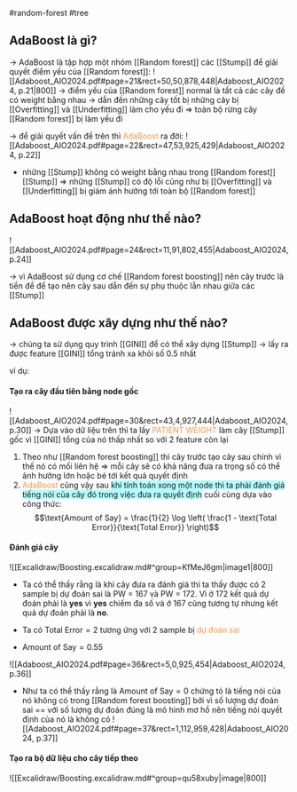 #random-forest #tree 

## AdaBoost là gì?
-> AdaBoost là tập hợp một nhóm [[Random forest]] các [[Stump]] để giải quyết điểm yếu của [[Random forest]]: 
![[Adaboost_AIO2024.pdf#page=21&rect=50,50,878,448|Adaboost_AIO2024, p.21|800]]
-> điểm yếu của [[Random forest]] normal là tất cả các cây đề có weight bằng nhau -> dẫn đến những cây tốt bị những cây bị [[Overfitting]] và [[Underfitting]] làm cho yếu đi => toàn bộ rừng cây [[Random forest]] bị làm yếu đi

-> để giải quyết vấn đề trên thì <font color="#f79646">AdaBoost</font> ra đời:
![[Adaboost_AIO2024.pdf#page=22&rect=47,53,925,429|Adaboost_AIO2024, p.22]]
- những [[Stump]] không có weight bằng nhau trong [[Random forest]] [[Stump]] 
=> những [[Stump]] có độ lỗi cũng như bị [[Overfitting]] và [[Underfitting]] bị giảm ảnh hưởng tới toàn bộ [[Random forest]] 

## AdaBoost hoạt động như thế nào?

![[Adaboost_AIO2024.pdf#page=24&rect=11,91,802,455|Adaboost_AIO2024, p.24]]

-> vì AdaBoost sử dụng cơ chế [[Random forest boosting]] nên cây trước là tiền đề để tạo nên cây sau dẫn đến sự phụ thuộc lẫn nhau giữa các [[Stump]] 

## AdaBoost được xây dựng như thế nào?

-> chúng ta sử dụng quy trình [[GINI]] để có thể xây dựng [[Stump]] -> lấy ra được feature [[GINI]] tổng tránh xa khỏi số 0.5 nhất 

ví dụ:

#### Tạo ra cây đầu tiên bằng node gốc
![[Adaboost_AIO2024.pdf#page=30&rect=43,4,927,444|Adaboost_AIO2024, p.30]]
-> Dựa vào dữ liệu trên thì ta lấy <font color="#f79646">PATIENT WEIGHT</font> làm cây [[Stump]] gốc vì [[GINI]] tổng của nó thấp nhất so với 2 feature còn lại

1. Theo như [[Random forest boosting]] thì cây trước tạo cây sau chính vì thế nó có mối liên hệ => mỗi cây sẽ có khả năng đưa ra trọng số có thể ảnh hưởng lớn hoặc bé tới kết quả quyết định
2. <font color="#f79646">AdaBoost</font> cũng vậy sau <span style="background:#b1ffff">khi tính toán xong một node thì ta phải đánh giá tiếng nói của cây đó trong việc đưa ra quyết định</span> cuối cùng dựa vào công thức:
$$\text{Amount of Say} = \frac{1}{2} \log \left( \frac{1 - \text{Total Error}}{\text{Total Error}} \right)$$

#### Đánh giá cây
![[Excalidraw/Boosting.excalidraw.md#^group=KfMeJ6gm|image1|800]]
- Ta có thể thấy rằng là khi cây đưa ra đánh giá thì ta thấy được có 2 sample bị dự đoán sai là PW = 167 và PW = 172. Vì ở 172 kết quả dự đoán phải là **yes** vì **yes** chiếm đa số và ở 167 cũng tương tự nhưng kết quả dự đoán phải là **no**.

- Ta có $\text{Total Error} = 2$ tương ứng với 2 sample bị <font color="#f79646">dự đoán sai </font>
- $\text{Amount of Say} = 0.55$ 

![[Adaboost_AIO2024.pdf#page=36&rect=5,0,925,454|Adaboost_AIO2024, p.36]]

- Như ta có thể thấy rằng là $\text{Amount of Say} = 0$ chứng tỏ là tiếng nói của nó không có trong [[Random forest boosting]] bởi vì số lượng dự đoán sai == với số lượng dự đoán đúng là mô hình mơ hồ nên tiếng nói quyết định của nó là không có 
![[Adaboost_AIO2024.pdf#page=37&rect=1,112,959,428|Adaboost_AIO2024, p.37]]


#### Tạo ra bộ dữ liệu cho cây tiếp theo

![[Excalidraw/Boosting.excalidraw.md#^group=qu58xuby|image|800]]
